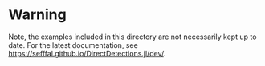 # Warning
Note, the examples included in this directory are not necessarily kept up to date.
For the latest documentation, see https://sefffal.github.io/DirectDetections.jl/dev/.